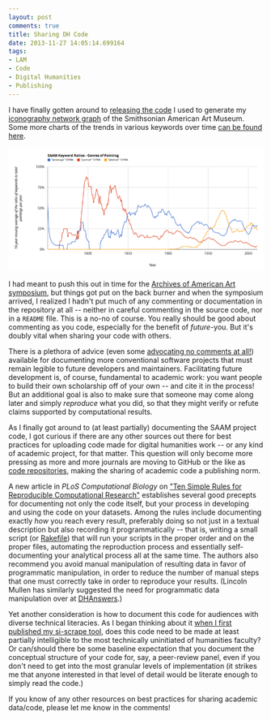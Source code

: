 ```yaml
---
layout: post
comments: true
title: Sharing DH Code
date: 2013-11-27 14:05:14.699164
tags: 
- LAM
- Code
- Digital Humanities
- Publishing
---
```


I have finally gotten around to [releasing the code](https://github.com/mdlincoln/saam) I used to generate my [iconography network graph](/2013/11/12/networks-of-the-smithsonian-american-art-museum.html) of the Smithsonian American Art Museum. 
Some more charts of the trends in various keywords over time [can be found here](https://docs.google.com/spreadsheet/ccc?key=0AsjvWNf_U5QbdF9fbVBUM1FIMXVlMU5WVTlEX2pqckE&usp=sharing).

[![SAAM collection iconography trends](/assets/images-display/saam_trends.png)](/assets/images/saam_trends.png)

I had meant to push this out in time for the [Archives of American Art symposium](/2013/11/15/american-art-history-and-digital-scholarship.html), but things got put on the back burner and when the symposium arrived, I realized I hadn't put much of any commenting or documentation in the repository at all -- neither in careful commenting in the source code, nor in a `README` file.
This is a no-no of course. 
You really should be good about commenting as you code, especially for the benefit of *future*-you.
But it's doubly vital when sharing your code with others.

There is a plethora of advice (even some [advocating no comments at all!](http://www.codinghorror.com/blog/2008/07/coding-without-comments.html)) available for documenting more conventional software projects that must remain legible to future developers and maintainers.
Facilitating future development is, of course, fundamental to academic work:
you want people to build their own scholarship off of your own -- and cite it in the process!
But an additional goal is also to make sure that someone may come along later and simply *reproduce* what you did, so that they might verify or refute claims supported by computational results.

As I finally got around to (at least partially) documenting the SAAM project code, I got curious if there are any other sources out there for best practices for uploading code made for digital humanities work -- or any kind of academic project, for that matter.
This question will only become more pressing as more and more journals are moving to GitHub or the like as [code repositories](http://caseybergman.wordpress.com/2012/11/08/on-the-preservation-of-published-bioinformatics-code-on-github/), making the sharing of academic code a publishing norm.

A new article in *PLoS Computational Biology* on ["Ten Simple Rules for Reproducible Computational Research"](http://dx.doi.org/10.1371/journal.pcbi.1003285) establishes several good precepts for documenting not only the code itself, but your process in developing and using the code on your datasets.
Among the rules include documenting exactly *how* you reach every result, preferably doing so not just in a textual description but also recording it programmatically --
that is, writing a small script (or [Rakefile](http://rake.rubyforge.org)) that will run your scripts in the proper order and on the proper files, automating the reproduction process and essentially self-documenting your analytical process all at the same time.
The authors also recommend you avoid manual manipulation of resulting data in favor of programmatic manipulation, in order to reduce the number of manual steps that one must correctly take in order to reproduce your results.
(Lincoln Mullen has similarly suggested the need for programmatic data manipulation over at [DHAnswers](http://digitalhumanities.org/answers/topic/what-are-the-best-practices-for-data-curation-in-github).)

Yet another consideration is how to document this code for audiences with diverse technical literacies. 
As I began thinking about it [when I first published my si-scrape tool](/2013/08/09/parsing-the-smithsonian.html), does this code need to be made at least partially intelligible to the most technically uninitiated of humanities faculty?
Or can/should there be some baseline expectation that you document the conceptual structure of your code for, say, a peer-review panel, even if you don't need to get into the most granular levels of implementation
(it strikes me that anyone interested in that level of detail would be literate enough to simply read the code.)

If you know of any other resources on best practices for sharing academic data/code, please let me know in the comments!
